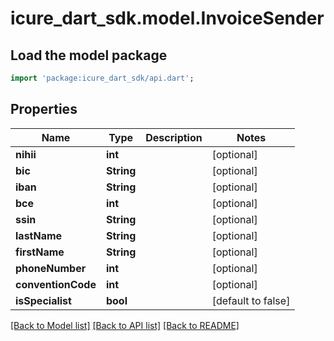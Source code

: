 # icure_dart_sdk.model.InvoiceSender

## Load the model package
```dart
import 'package:icure_dart_sdk/api.dart';
```

## Properties
Name | Type | Description | Notes
------------ | ------------- | ------------- | -------------
**nihii** | **int** |  | [optional] 
**bic** | **String** |  | [optional] 
**iban** | **String** |  | [optional] 
**bce** | **int** |  | [optional] 
**ssin** | **String** |  | [optional] 
**lastName** | **String** |  | [optional] 
**firstName** | **String** |  | [optional] 
**phoneNumber** | **int** |  | [optional] 
**conventionCode** | **int** |  | [optional] 
**isSpecialist** | **bool** |  | [default to false]

[[Back to Model list]](../README.md#documentation-for-models) [[Back to API list]](../README.md#documentation-for-api-endpoints) [[Back to README]](../README.md)


